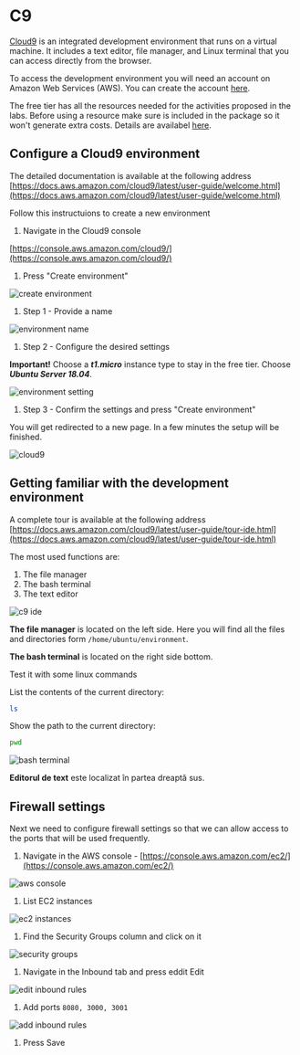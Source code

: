 # C9

[Cloud9](https://aws.amazon.com/cloud9/) is an integrated development environment that runs on a virtual machine. It includes a text editor, file manager, and Linux terminal that you can access directly from the browser.

To access the development environment you will need an account on Amazon Web Services \(AWS\). You can create the account [here](https://aws.amazon.com/cloud9/).

The free tier has all the resources needed for the activities proposed in the labs. Before using a resource make sure is included in the package so it won't generate extra costs. Details are availabel [here](https://aws.amazon.com/free/).

## Configure a Cloud9 environment

The detailed documentation is available at the following address [https://docs.aws.amazon.com/cloud9/latest/user-guide/welcome.html](https://docs.aws.amazon.com/cloud9/latest/user-guide/welcome.html)

Follow this instructuions to create a new environment

1. Navigate in the Cloud9 console

[https://console.aws.amazon.com/cloud9/](https://console.aws.amazon.com/cloud9/)

1. Press "Create environment"

![create environment](../.gitbook/assets/001-step-create-environment.png)

1. Step 1 - Provide a name

![environment name](../.gitbook/assets/002-step-environment-name.png)

1. Step 2 - Configure the desired settings 

**Important!** Choose a _**t1.micro**_ instance type to stay in the free tier. Choose _**Ubuntu Server 18.04**_.

![environment setting](../.gitbook/assets/003-step-environment-setting.png)

1. Step 3 - Confirm the settings and press "Create environment"

You will get redirected to a new page. In a few minutes the setup will be finished.

![cloud9](../.gitbook/assets/004-c9-screen.png)

## Getting familiar with the development environment

A complete tour is available at the following address [https://docs.aws.amazon.com/cloud9/latest/user-guide/tour-ide.html](https://docs.aws.amazon.com/cloud9/latest/user-guide/tour-ide.html)

The most used functions are:

1. The file manager
2. The bash terminal
3. The text editor

![c9 ide](../.gitbook/assets/005-ide-components.png)

**The file manager** is located on the left side. Here you will find all the files and directories form `/home/ubuntu/environment`.

**The bash terminal** is located on the right side bottom.

Test it with some linux commands

List the contents of the current directory:

```bash
ls
```

Show the path to the current directory:

```bash
pwd
```

![bash terminal](../.gitbook/assets/006-bash-terminal.png)

**Editorul de text** este localizat în partea dreaptă sus.

## Firewall settings

Next we need to configure firewall settings so that we can allow access to the ports that will be used frequently.

1. Navigate in the AWS console - [https://console.aws.amazon.com/ec2/](https://console.aws.amazon.com/ec2/)

![aws console](../.gitbook/assets/007-navigate-to-ec2.png)

1. List EC2 instances

![ec2 instances](../.gitbook/assets/008-view-ec2-instances.png)

1. Find the Security Groups column and click on it

![security groups](../.gitbook/assets/009-security-groups.png)

1. Navigate in the Inbound tab and press eddit Edit

![edit inbound rules](../.gitbook/assets/010-edit-inbound.png)

1. Add ports `8080, 3000, 3001`

![add inbound rules](../.gitbook/assets/011-add-inbound-rules.png)

1. Press Save

